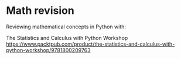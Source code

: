 # Math revision

Reviewing mathematical concepts in Python with:  

The Statistics and Calculus with Python Workshop 
https://www.packtpub.com/product/the-statistics-and-calculus-with-python-workshop/9781800209763
